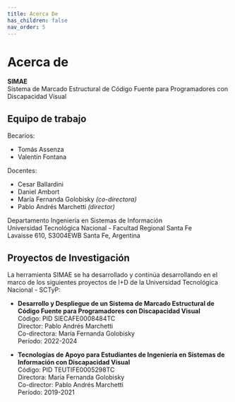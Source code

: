 ```yaml
---
title: Acerca De
has_children: false
nav_order: 5
---
```


# Acerca de

**SIMAE**  
Sistema de Marcado Estructural de Código Fuente para Programadores con Discapacidad Visual

## Equipo de trabajo

Becarios:

* Tomás Assenza
* Valentín Fontana

Docentes:

* Cesar Ballardini
* Daniel Ambort
* María Fernanda Golobisky _(co-directora)_
* Pablo Andrés Marchetti _(director)_

Departamento Ingeniería en Sistemas de Información  
Universidad Tecnológica Nacional - Facultad Regional Santa Fe  
Lavaisse 610, S3004EWB Santa Fe, Argentina

## Proyectos de Investigación

La herramienta SIMAE se ha desarrollado y continúa desarrollando en el marco de los siguientes proyectos de I+D de la Universidad Tecnológica Nacional - SCTyP:

* **Desarrollo y Despliegue de un Sistema de Marcado Estructural de Código Fuente para Programadores con Discapacidad Visual**  
  Código: PID SIECAFE0008484TC  
  Director: Pablo Andrés Marchetti  
  Co-directora: María Fernanda Golobisky  
  Período: 2022-2024

* **Tecnologías de Apoyo para Estudiantes de Ingeniería en Sistemas de Información con Discapacidad Visual**  
  Código: PID TEUTIFE0005298TC  
  Directora: María Fernanda Golobisky  
  Co-director: Pablo Andrés Marchetti  
  Período: 2019-2021
